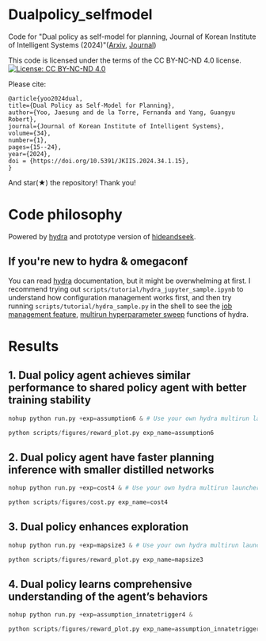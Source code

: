 # Dualpolicy_selfmodel
Code for "Dual policy as self-model for planning, Journal of Korean Institute of Intelligent Systems (2024)"([Arxiv](https://arxiv.org/abs/2306.04440), [Journal](https://dx.doi.org/10.5391/JKIIS.2024.34.1.15))

This code is licensed under the terms of the CC BY-NC-ND 4.0 license.
[![License: CC BY-NC-ND 4.0](https://img.shields.io/badge/License-CC%20BY--NC--ND%204.0-lightgrey.svg)](https://creativecommons.org/licenses/by-nc-nd/4.0/)

Please cite:

    @article{yoo2024dual,
    title={Dual Policy as Self-Model for Planning},
    author={Yoo, Jaesung and de la Torre, Fernanda and Yang, Guangyu Robert},
    journal={Journal of Korean Institute of Intelligent Systems},
    volume={34},
    number={1},
    pages={15--24},
    year={2024},
    doi = {https://doi.org/10.5391/JKIIS.2024.34.1.15},
    }

And star(★) the repository! Thank you!

# Code philosophy
Powered by [hydra](https://hydra.cc/docs/intro/) and prototype version of [hideandseek](https://pypi.org/project/hideandseek/).

## If you're new to hydra & omegaconf
You can read [hydra](https://hydra.cc/docs/intro/) documentation, but it might be overwhelming at first. I recommend trying out `scripts/tutorial/hydra_jupyter_sample.ipynb` to understand how configuration management works first, and then try running `scripts/tutorial/hydra_sample.py` in the shell to see the [job management feature](https://hydra.cc/docs/tutorials/basic/running_your_app/working_directory/), [multirun hyperparameter sweep](https://hydra.cc/docs/tutorials/basic/running_your_app/multi-run/) functions of hydra.

# Results
## 1. Dual policy agent achieves similar performance to shared policy agent with better training stability

```python
nohup python run.py +exp=assumption6 & # Use your own hydra multirun launcher for parallelism
```

```python
python scripts/figures/reward_plot.py exp_name=assumption6
```
## 2. Dual policy agent have faster planning inference with smaller distilled networks

```python
nohup python run.py +exp=cost4 & # Use your own hydra multirun launcher for parallelism
```

```python
python scripts/figures/cost.py exp_name=cost4
```

## 3. Dual policy enhances exploration

```python
nohup python run.py +exp=mapsize3 & # Use your own hydra multirun launcher for parallelism
```

```python
python scripts/figures/reward_plot.py exp_name=mapsize3
```

## 4. Dual policy learns comprehensive understanding of the agent’s behaviors

```python
nohup python run.py +exp=assumption_innatetrigger4 & 
```

```python
python scripts/figures/reward_plot.py exp_name=assumption_innatetrigger4
```



